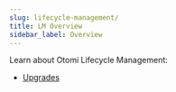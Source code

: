 ```yaml
---
slug: lifecycle-management/
title: LM Overview
sidebar_label: Overview
---
```


Learn about Otomi Lifecycle Management:

- [Upgrades](upgrades)
